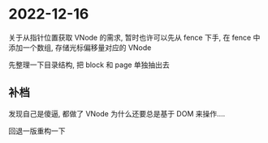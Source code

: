 # 2022-12-16

关于从指针位置获取 VNode 的需求, 暂时也许可以先从 fence 下手, 在 fence 中添加一个数组, 存储光标偏移量对应的 VNode

先整理一下目录结构, 把 block 和 page 单独抽出去

## 补档

发现自己是傻逼, 都做了 VNode 为什么还要总是基于 DOM 来操作....

回退一版重构一下
